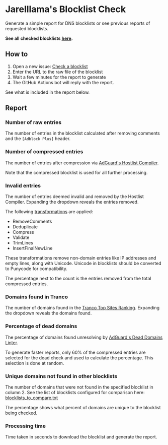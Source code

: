 # Jarelllama's Blocklist Check

Generate a simple report for DNS blocklists or see previous reports of requested blocklists.

**See all checked blocklists [here](https://github.com/jarelllama/Blocklist-Checker/issues?q=is%3Aissue+label%3A%22check+blocklist%22+label%3A%22report+generated%22+).**

## How to

1. Open a new issue: [Check a blocklist](https://github.com/jarelllama/Blocklist-Checker/issues/new/choose)
2. Enter the URL to the raw file of the blocklist
3. Wait a few minutes for the report to generate
4. The GitHub Actions bot will reply with the report.

See what is included in the report below.

## Report

### Number of raw entries

The number of entries in the blocklist calculated after removing comments and the `[Adblock Plus]` header.

### Number of compressed entries

The number of entries after compression via [AdGuard's Hostlist Compiler](https://github.com/AdguardTeam/HostlistCompiler).

Note that the compressed blocklist is used for all further processing.

### Invalid entries

The number of entries deemed invalid and removed by the Hostlist Compiler. Expanding the dropdown reveals the entries removed.

The following [transformations](https://github.com/AdguardTeam/HostlistCompiler?tab=readme-ov-file#-transformations) are applied:

* RemoveComments
* Deduplicate
* Compress
* Validate
* TrimLines
* InsertFinalNewLine

These transformations remove non-domain entries like IP addresses and empty lines, along with Unicode. Unicode in blocklists should be converted to Punycode for compatibility.

The percentage next to the count is the entries removed from the total compressed entries.

### Domains found in Tranco

The number of domains found in the [Tranco Top Sites Ranking](https://tranco-list.eu/). Expanding the dropdown reveals the domains found.

### Percentage of dead domains

The percentage of domains found unresolving by [AdGuard's Dead Domains Linter](https://github.com/AdguardTeam/DeadDomainsLinter).

To generate faster reports, only 60% of the compressed entries are selected for the dead check and used to calculate the percentage. This selection is done at random.

### Unique domains not found in other blocklists

The number of domains that were not found in the specified blocklist in column 2. See the list of blocklists configured for comparison here: [blocklists_to_compare.txt](https://raw.githubusercontent.com/jarelllama/Blocklist-Checker/main/data/blocklists_to_compare.txt)

The percentage shows what percent of domains are unique to the blocklist being checked.

### Processing time

Time taken in seconds to download the blocklist and generate the report.
